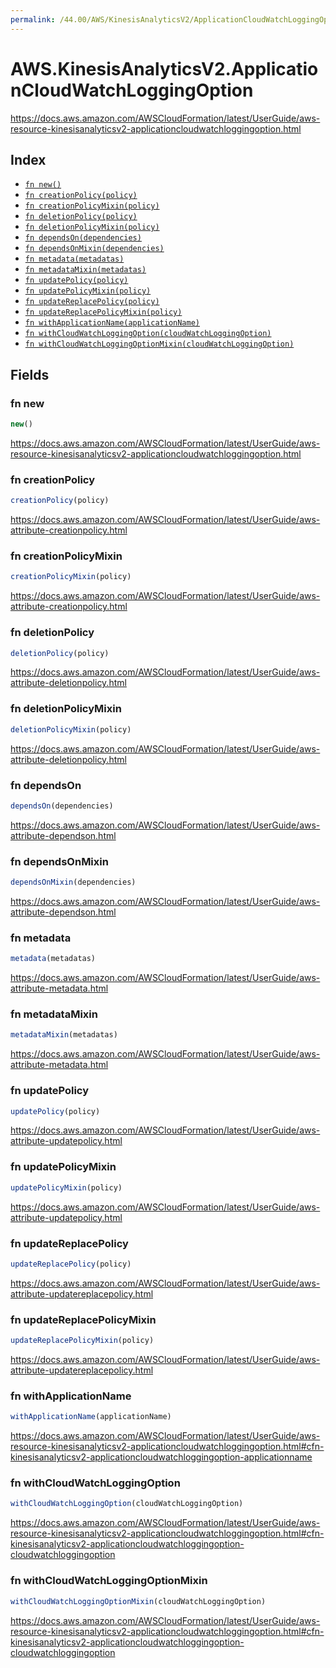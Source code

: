 ```yaml
---
permalink: /44.00/AWS/KinesisAnalyticsV2/ApplicationCloudWatchLoggingOption/
---
```


# AWS.KinesisAnalyticsV2.ApplicationCloudWatchLoggingOption

https://docs.aws.amazon.com/AWSCloudFormation/latest/UserGuide/aws-resource-kinesisanalyticsv2-applicationcloudwatchloggingoption.html

## Index

* [`fn new()`](#fn-new)
* [`fn creationPolicy(policy)`](#fn-creationpolicy)
* [`fn creationPolicyMixin(policy)`](#fn-creationpolicymixin)
* [`fn deletionPolicy(policy)`](#fn-deletionpolicy)
* [`fn deletionPolicyMixin(policy)`](#fn-deletionpolicymixin)
* [`fn dependsOn(dependencies)`](#fn-dependson)
* [`fn dependsOnMixin(dependencies)`](#fn-dependsonmixin)
* [`fn metadata(metadatas)`](#fn-metadata)
* [`fn metadataMixin(metadatas)`](#fn-metadatamixin)
* [`fn updatePolicy(policy)`](#fn-updatepolicy)
* [`fn updatePolicyMixin(policy)`](#fn-updatepolicymixin)
* [`fn updateReplacePolicy(policy)`](#fn-updatereplacepolicy)
* [`fn updateReplacePolicyMixin(policy)`](#fn-updatereplacepolicymixin)
* [`fn withApplicationName(applicationName)`](#fn-withapplicationname)
* [`fn withCloudWatchLoggingOption(cloudWatchLoggingOption)`](#fn-withcloudwatchloggingoption)
* [`fn withCloudWatchLoggingOptionMixin(cloudWatchLoggingOption)`](#fn-withcloudwatchloggingoptionmixin)

## Fields

### fn new

```ts
new()
```

https://docs.aws.amazon.com/AWSCloudFormation/latest/UserGuide/aws-resource-kinesisanalyticsv2-applicationcloudwatchloggingoption.html

### fn creationPolicy

```ts
creationPolicy(policy)
```

https://docs.aws.amazon.com/AWSCloudFormation/latest/UserGuide/aws-attribute-creationpolicy.html

### fn creationPolicyMixin

```ts
creationPolicyMixin(policy)
```

https://docs.aws.amazon.com/AWSCloudFormation/latest/UserGuide/aws-attribute-creationpolicy.html

### fn deletionPolicy

```ts
deletionPolicy(policy)
```

https://docs.aws.amazon.com/AWSCloudFormation/latest/UserGuide/aws-attribute-deletionpolicy.html

### fn deletionPolicyMixin

```ts
deletionPolicyMixin(policy)
```

https://docs.aws.amazon.com/AWSCloudFormation/latest/UserGuide/aws-attribute-deletionpolicy.html

### fn dependsOn

```ts
dependsOn(dependencies)
```

https://docs.aws.amazon.com/AWSCloudFormation/latest/UserGuide/aws-attribute-dependson.html

### fn dependsOnMixin

```ts
dependsOnMixin(dependencies)
```

https://docs.aws.amazon.com/AWSCloudFormation/latest/UserGuide/aws-attribute-dependson.html

### fn metadata

```ts
metadata(metadatas)
```

https://docs.aws.amazon.com/AWSCloudFormation/latest/UserGuide/aws-attribute-metadata.html

### fn metadataMixin

```ts
metadataMixin(metadatas)
```

https://docs.aws.amazon.com/AWSCloudFormation/latest/UserGuide/aws-attribute-metadata.html

### fn updatePolicy

```ts
updatePolicy(policy)
```

https://docs.aws.amazon.com/AWSCloudFormation/latest/UserGuide/aws-attribute-updatepolicy.html

### fn updatePolicyMixin

```ts
updatePolicyMixin(policy)
```

https://docs.aws.amazon.com/AWSCloudFormation/latest/UserGuide/aws-attribute-updatepolicy.html

### fn updateReplacePolicy

```ts
updateReplacePolicy(policy)
```

https://docs.aws.amazon.com/AWSCloudFormation/latest/UserGuide/aws-attribute-updatereplacepolicy.html

### fn updateReplacePolicyMixin

```ts
updateReplacePolicyMixin(policy)
```

https://docs.aws.amazon.com/AWSCloudFormation/latest/UserGuide/aws-attribute-updatereplacepolicy.html

### fn withApplicationName

```ts
withApplicationName(applicationName)
```

https://docs.aws.amazon.com/AWSCloudFormation/latest/UserGuide/aws-resource-kinesisanalyticsv2-applicationcloudwatchloggingoption.html#cfn-kinesisanalyticsv2-applicationcloudwatchloggingoption-applicationname

### fn withCloudWatchLoggingOption

```ts
withCloudWatchLoggingOption(cloudWatchLoggingOption)
```

https://docs.aws.amazon.com/AWSCloudFormation/latest/UserGuide/aws-resource-kinesisanalyticsv2-applicationcloudwatchloggingoption.html#cfn-kinesisanalyticsv2-applicationcloudwatchloggingoption-cloudwatchloggingoption

### fn withCloudWatchLoggingOptionMixin

```ts
withCloudWatchLoggingOptionMixin(cloudWatchLoggingOption)
```

https://docs.aws.amazon.com/AWSCloudFormation/latest/UserGuide/aws-resource-kinesisanalyticsv2-applicationcloudwatchloggingoption.html#cfn-kinesisanalyticsv2-applicationcloudwatchloggingoption-cloudwatchloggingoption